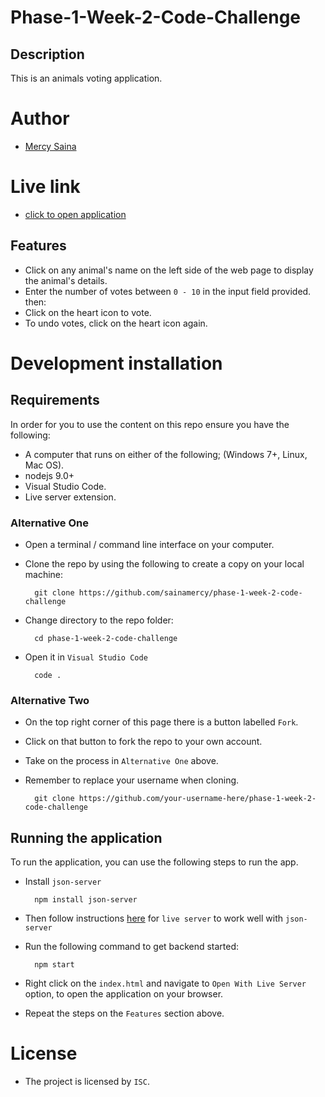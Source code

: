 # Phase-1-Week-2-Code-Challenge

## Description

This is an animals voting application.

# Author

- [Mercy Saina](https://github.com/sainamercy)

# Live link

- [click to open application]()

## Features

- Click on any animal's name on the left side of the web page to display the animal's details.
- Enter the number of votes between `0 - 10` in the input field provided. then:
- Click on the heart icon to vote.
- To undo votes, click on the heart icon again.

# Development installation

## Requirements

In order for you to use the content on this repo ensure you have the following:

- A computer that runs on either of the following; (Windows 7+, Linux, Mac OS).
-  nodejs 9.0+
- Visual Studio Code.
- Live server extension.

### Alternative One

- Open a terminal / command line interface on your computer.
- Clone the repo by using the following to create a copy on your local machine:

        git clone https://github.com/sainamercy/phase-1-week-2-code-challenge 
       
- Change directory to the repo folder:

        cd phase-1-week-2-code-challenge 

- Open it in ``Visual Studio Code``

        code .

### Alternative Two

- On the top right corner of this page there is a button labelled ``Fork``.
- Click on that button to fork the repo to your own account.
- Take on the process in ``Alternative One`` above.
- Remember to replace your username when cloning.

        git clone https://github.com/your-username-here/phase-1-week-2-code-challenge

## Running the application

To run the application, you can use the following steps to run the app.

- Install `json-server`

        npm install json-server

- Then follow instructions [here](https://gist.github.com/ihollander/cc5f36c6447d15dea6a16f68d82aacf7) for `live server` to work well with `json-server`

- Run the following command to get backend started:

        npm start
    
- Right click on the `index.html` and navigate to `Open With Live Server` option, to open the application on your browser.
- Repeat the steps on the `Features` section above.

# License

- The project is licensed by `ISC`.

